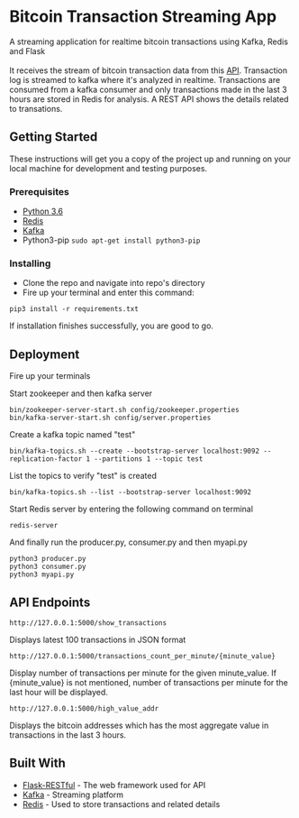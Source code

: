 # Bitcoin Transaction Streaming App

A streaming application for realtime bitcoin transactions using Kafka, Redis and Flask<br><br>
It receives the stream of bitcoin transaction data from this [API](https://www.blockchain.com/api/api_websocket). Transaction log is streamed to kafka where it's analyzed in realtime.
Transactions are consumed from a kafka consumer and only transactions made in the last 3 hours are stored in Redis for analysis.
A REST API shows the details related to transations.

## Getting Started

These instructions will get you a copy of the project up and running on your local machine for development and testing purposes.

### Prerequisites


* [Python 3.6](https://www.python.org/downloads/)
* [Redis](https://redis.io/topics/quickstart)
* [Kafka](https://kafka.apache.org/quickstart)
* Python3-pip   ```sudo apt-get install python3-pip```



### Installing


* Clone the repo and navigate into repo's directory
* Fire up your terminal and enter this command:
```
pip3 install -r requirements.txt
```
If installation finishes successfully, you are good to go.



## Deployment

Fire up your terminals

Start zookeeper and then kafka server
```
bin/zookeeper-server-start.sh config/zookeeper.properties
bin/kafka-server-start.sh config/server.properties
```

Create a kafka topic named "test"
```
bin/kafka-topics.sh --create --bootstrap-server localhost:9092 --replication-factor 1 --partitions 1 --topic test
```

List the topics to verify "test" is created
```
bin/kafka-topics.sh --list --bootstrap-server localhost:9092
```

Start Redis server by entering the following command on terminal
```
redis-server
```

And finally run the producer.py, consumer.py and then myapi.py
```
python3 producer.py
python3 consumer.py
python3 myapi.py
```



## API Endpoints

```
http://127.0.0.1:5000/show_transactions
```
Displays latest 100 transactions in JSON format

```
http://127.0.0.1:5000/transactions_count_per_minute/{minute_value}
```
Display number of transactions per minute for the given minute_value.
If {minute_value} is not mentioned, number of transactions per minute for the last hour will be displayed.

```
http://127.0.0.1:5000/high_value_addr
```
Displays the bitcoin addresses which has the most aggregate value in transactions in the last 3 hours.




## Built With

* [Flask-RESTful](https://flask-restful.readthedocs.io/en/latest/) - The web framework used for API
* [Kafka](https://kafka.apache.org/quickstart) - Streaming platform
* [Redis](https://redis.io/topics/quickstart) - Used to store transactions and related details


